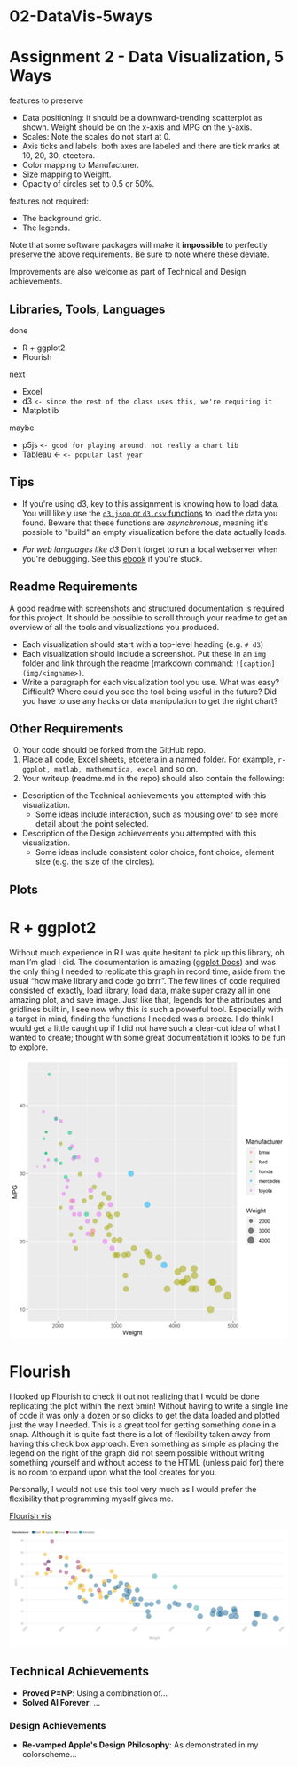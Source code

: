 # 02-DataVis-5ways

Assignment 2 - Data Visualization, 5 Ways  
===

features to preserve

- Data positioning: it should be a downward-trending scatterplot as shown.  Weight should be on the x-axis and MPG on the y-axis.
- Scales: Note the scales do not start at 0.
- Axis ticks and labels: both axes are labeled and there are tick marks at 10, 20, 30, etcetera.
- Color mapping to Manufacturer.
- Size mapping to Weight.
- Opacity of circles set to 0.5 or 50%.

features not required:

- The background grid.
- The legends.

Note that some software packages will make it **impossible** to perfectly preserve the above requirements. 
Be sure to note where these deviate.

Improvements are also welcome as part of Technical and Design achievements.

Libraries, Tools, Languages
---

done

- R + ggplot2
- Flourish

next

- Excel
- d3 `<- since the rest of the class uses this, we're requiring it`
- Matplotlib

maybe

- p5js `<- good for playing around. not really a chart lib`
- Tableau <- `<- popular last year`

Tips
---

- If you're using d3, key to this assignment is knowing how to load data.
You will likely use the [`d3.json` or `d3.csv` functions](https://github.com/mbostock/d3/wiki/Requests) to load the data you found.
Beware that these functions are *asynchronous*, meaning it's possible to "build" an empty visualization before the data actually loads.

- *For web languages like d3* Don't forget to run a local webserver when you're debugging.
See this [ebook](http://chimera.labs.oreilly.com/books/1230000000345/ch04.html#_setting_up_a_web_server) if you're stuck.


Readme Requirements
---

A good readme with screenshots and structured documentation is required for this project. 
It should be possible to scroll through your readme to get an overview of all the tools and visualizations you produced.

- Each visualization should start with a top-level heading (e.g. `# d3`)
- Each visualization should include a screenshot. Put these in an `img` folder and link through the readme (markdown command: `![caption](img/<imgname>)`.
- Write a paragraph for each visualization tool you use. What was easy? Difficult? Where could you see the tool being useful in the future? Did you have to use any hacks or data manipulation to get the right chart?

Other Requirements
---

0. Your code should be forked from the GitHub repo.
1. Place all code, Excel sheets, etcetera in a named folder. For example, `r-ggplot, matlab, mathematica, excel` and so on.
2. Your writeup (readme.md in the repo) should also contain the following:

- Description of the Technical achievements you attempted with this visualization.
  - Some ideas include interaction, such as mousing over to see more detail about the point selected.
- Description of the Design achievements you attempted with this visualization.
  - Some ideas include consistent color choice, font choice, element size (e.g. the size of the circles).

Plots
---

# R + ggplot2

Without much experience in R I was quite hesitant to pick up this library, oh man I’m glad I did. The documentation is amazing (<a href="https://ggplot2.tidyverse.org/reference/index.html" target="_blank">ggplot Docs</a>) and was the only thing I needed to replicate this graph in record time, aside from the usual “how make library and code go brrr”. The few lines of code required consisted of exactly, load library, load data, make super crazy all in one amazing plot, and save image. Just like that, legends for the attributes and gridlines built in, I see now why this is such a powerful tool. Especially with a target in mind, finding the functions I needed was a breeze. I do think I would get a little caught up if I did not have such a clear-cut idea of what I wanted to create; thought with some great documentation it looks to be fun to explore.

![ggplot2](img/Rggplot2.png)

# Flourish

I looked up Flourish to check it out not realizing that I would be done replicating the plot within the next 5min! Without having to write a single line of code it was only a dozen or so clicks to get the data loaded and plotted just the way I needed. This is a great tool for getting something done in a snap. Although it is quite fast there is a lot of flexibility taken away from having this check box approach. Even something as simple as placing the legend on the right of the graph did not seem possible without writing something yourself and without access to the HTML (unless paid for) there is no room to expand upon what the tool creates for you.

Personally, I would not use this tool very much as I would prefer the flexibility that programming myself gives me.

<a href="https://public.flourish.studio/visualisation/5258253/" target="_blank">Flourish vis</a>

![Flourish](img/5waysFlourish.png)


## Technical Achievements
- **Proved P=NP**: Using a combination of...
- **Solved AI Forever**: ...

### Design Achievements
- **Re-vamped Apple's Design Philosophy**: As demonstrated in my colorscheme...
